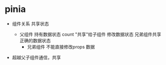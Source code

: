 # pinia 

- 组件关系 共享状态
  - 父组件
    持有数据状态 count "共享"给子组件
    修改数据状态
    兄弟组件共享正确的数据状态
    - 兄弟组件
      不能直接修改props 数据

- 超越父子组件通信，共享